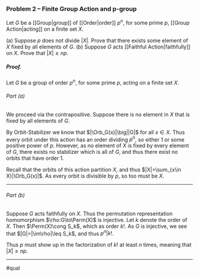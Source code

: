 ### Problem 2 – Finite Group Action and p-group
Let $G$ be a [[Group|group]] of [[Order|order]] $p^n$, for some prime $p$, [[Group Action|acting]] on a finite set $X$.

(a) Suppose $p$ does not divide $|X|$. Prove that there exists some element of $X$ fixed by all elements of $G$.
(b) Suppose $G$ acts [[Faithful Action|faithfully]] on $X$. Prove that $|X| \geq np$.

##### *Proof.*
Let $G$ be a group of order $p^n$, for some prime $p$, acting on a finite set $X$.

###### Part (a)
We proceed via the contrapositive. Suppose there is no element in $X$ that is fixed by all elements of $G$. 

By Orbit-Stabilizer we know that $|\Orb_G(x)|\big||G|$ for all $x\in X$. Thus every orbit under this action has an order dividing $p^n$, so either $1$ or some positive power of $p.$ However, as no element of $X$ is fixed by every element of $G$, there exists no stabilizer which is all of $G$, and thus there exist no orbits that have order $1$. 

Recall that the orbits of this action partition $X$, and thus $|X|=\sum_{x\in X}|\Orb_G(x)|$. As every orbit is divisible by $p$, so too must be $X$.
***
###### Part (b)
Suppose $G$ acts faithfully on $X$. Thus the permutation representation homomorphism $\rho:G\to\Perm(X)$ is injective. Let $k$ denote the order of $X$. Then $\Perm(X)\cong S_k$, which as order $k!$. As $G$ is injective, we see that $|G|=|\im\rho|\leq S_k$, and thus $p^n|k!$. 

Thus $p$ must show up in the factorization of $k!$ at least $n$ times, meaning that $|X| \geq np$.
***
#qual